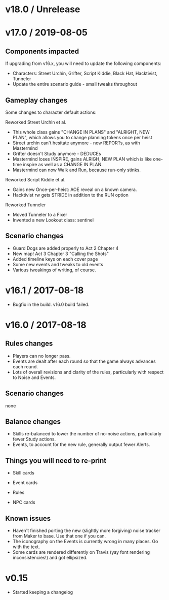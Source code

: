 # v18.0 / Unrelease

# v17.0 / 2019-08-05

## Components impacted

If upgrading from v16.x, you will need to update the following components:

* Characters: Street Urchin, Grifter, Script Kiddie, Black Hat, Hacktivist, Tunneler
* Update the entire scenario guide - small tweaks throughout

## Gameplay changes

Some changes to character default actions:

Reworked Street Urchin et al.
* This whole class gains "CHANGE IN PLANS" and "ALRIGHT, NEW PLAN", which allows you to change planning tokens once per heist
* Street urchin can't hesitate anymore - now REPORTs, as with Mastermind
* Grifter doesn't Study anymore - DEDUCEs
* Mastermind loses INSPIRE, gains ALRIGH, NEW PLAN which is like one-time inspire as well as a CHANGE IN PLAN.
* Mastermind can now Walk and Run, because run-only stinks.

Reworked Script Kiddie et al.
* Gains new Once-per-heist: AOE reveal on a known camera.
* Hacktivist rw gets STRIDE in addition to the RUN option

Reworked Tunneler
* Moved Tunneler to a Fixer
* Invented a new Lookout class: sentinel

## Scenario changes

* Guard Dogs are added properly to Act 2 Chapter 4
* New map! Act 3 Chapter 3 "Calling the Shots"
* Added timeline keys on each cover page
* Some new events and tweaks to old events
* Various tweakings of writing, of course.

# v16.1 / 2017-08-18

* Bugfix in the build. v16.0 build failed.

# v16.0 / 2017-08-18

## Rules changes

* Players can no longer pass.
* Events are dealt after each round so that the game always advances each round.
* Lots of overall revisions and clarity of the rules, particularly with respect to Noise and Events.

## Scenario changes

none

## Balance changes

* Skills re-balanced to lower the number of no-noise actions, particularly fewer Study actions.
* Events, to account for the new rule, generally output fewer Alerts.

## Things you will need to re-print

* Skill cards
* Event cards
* Rules

* NPC cards

## Known issues

* Haven't finished porting the new (slightly more forgiving) noise tracker from Maker to base. Use that one if you can.
* The iconography on the Events is currently wrong in many places. Go with the text.
* Some cards are rendered differently on Travis (yay font rendering inconsistencies!) and got ellipsized.

# v0.15

* Started keeping a changelog
